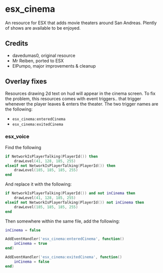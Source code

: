 # esx_cinema

An resource for ESX that adds movie theaters around San Andreas. Plently of shows are available to be enjoyed.

## Credits

- davedumas0, original resource
- Mr Reiben, ported to ESX
- ElPumpo, major improvements & cleanup

## Overlay fixes

Resources drawing 2d text on hud will appear in the cinema screen. To fix the problem, this resources comes with event triggers.. that trigger whenever the player leaves & enters the theater. The two trigger names are the following:

- `esx_cinema:enteredCinema`
- `esx_cinema:exitedCinema`

### esx_voice

Find the following

```lua
if NetworkIsPlayerTalking(PlayerId()) then
	drawLevel(41, 128, 185, 255)
elseif not NetworkIsPlayerTalking(PlayerId()) then
	drawLevel(185, 185, 185, 255)
end
 ```

And replace it with the following:

```lua
if NetworkIsPlayerTalking(PlayerId()) and not inCinema then
	drawLevel(41, 128, 185, 255)
elseif not NetworkIsPlayerTalking(PlayerId()) not inCinema then
	drawLevel(185, 185, 185, 255)
end
```

Then somewhere within the same file, add the following:

```lua
inCinema = false

AddEventHandler('esx_cinema:enteredCinema', function()
	inCinema = true
end)

AddEventHandler('esx_cinema:exitedCinema', function()
	inCinema = false
end)
```
